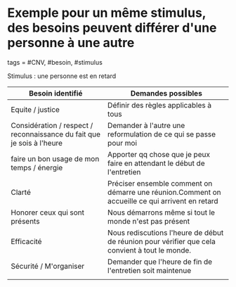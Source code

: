 # Exemple pour un même stimulus, des besoins peuvent différer d'une personne à une autre
tags = #CNV, #besoin, #stimulus

Stimulus : une personne est en retard 

| Besoin identifié                                                       | Demandes possibles                                                                              |
| ---------------------------------------------------------------------- | ----------------------------------------------------------------------------------------------- |
| Equite / justice                                                       | Définir des règles applicables à tous                                                           |
| Considération / respect / reconnaissance du fait que je sois à l'heure | Demander à l'autre une reformulation de ce qui se passe pour moi                                |
| faire un bon usage de mon temps / énergie                              | Apporter qq chose que je peux faire en attendant le début de l'entretien                        |
| Clarté                                                                 | Préciser ensemble comment on démarre une réunion.Comment on accueille ce qui arrivent en retard |
| Honorer ceux qui sont présents                                         | Nous démarrons même si tout le monde n'est pas présent                                          |
| Efficacité                                                             | Nous rediscutions l'heure de début de réunion pour vérifier que cela convient à tout le monde.  |
| Sécurité / M'organiser                                                 | Demander que l'heure de fin de l'entretien soit maintenue                                       |
|                                                                        |                                                                                                 |

